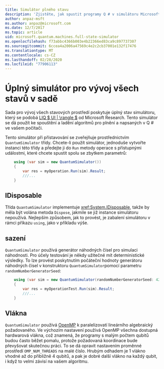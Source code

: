 ```yaml
---
title: Simulátor plného stavu
description: 'Zjistěte, jak spustit programy Q # v simulátoru Microsoft Quantum Development Kit úplný stav.'
author: anpaz-msft
ms.author: anpaz@microsoft.com
ms.date: 12/7/2017
ms.topic: article
uid: microsoft.quantum.machines.full-state-simulator
ms.openlocfilehash: f73abbc4366b003e4b22366ed83ca9c897737307
ms.sourcegitcommit: 6ccea4a2006a47569c4e2c2cb37001e132f17476
ms.translationtype: MT
ms.contentlocale: cs-CZ
ms.lasthandoff: 02/28/2020
ms.locfileid: "77906113"
---
```

# <a name="quantum-development-kit-full-state-simulator"></a>Úplný simulátor pro vývoj všech stavů v sadě

Sada pro vývoj všech stavových prostředí poskytuje úplný stav simulátoru, který se podobá [LIQ $ UI | \rangle $](http://stationq.github.io/Liquid/) od Microsoft Research.
Tento simulátor se dá použít ke spouštění a ladění algoritmů pro plnění a napsaných v Q # ve vašem počítači.

Tento simulátor při přístavování se zveřejňuje prostřednictvím `QuantumSimulator` třídy. Chcete-li použít simulátor, jednoduše vytvořte instanci této třídy a předejte ji do `Run` metody operace s přístupnými událostmi, které chcete spustit spolu se zbytkem parametrů:

```csharp
    using (var sim = new QuantumSimulator())
    {
        var res = myOperation.Run(sim).Result;
        ///...
    }
```

## <a name="idisposable"></a>IDisposable

Třída `QuantumSimulator` implementuje <xref:System.IDisposable>, takže by měla být volána metoda `Dispose`, jakmile se již instance simulátoru nepoužívá. Nejlepším způsobem, jak to provést, je zabalení simulátoru v rámci příkazu `using`, jako v příkladu výše.

## <a name="seed"></a>sazení

`QuantumSimulator` používá generátor náhodných čísel pro simulaci náhodnosti. Pro účely testování je někdy užitečné mít deterministické výsledky. To lze provést poskytnutím počáteční hodnoty generátoru náhodných čísel v konstruktoru `QuantumSimulator`pomocí parametru `randomNumberGeneratorSeed`:

```csharp
    using (var sim = new QuantumSimulator(randomNumberGeneratorSeed: 42))
    {
        var res = myOperationTest.Run(sim).Result;
        ///...
    }
```

## <a name="threads"></a>Vlákna

`QuantumSimulator` používá [OpenMP](http://www.openmp.org/) k paralelizovatí lineárního algebraický požadovaného. Ve výchozím nastavení používá OpenMP všechna dostupná hardwarová vlákna, což znamená, že programy s malým počtem qubitů budou často běžet pomalu, protože požadovaná koordinace bude převyšovat skutečnou práci. To se dá opravit nastavením proměnné prostředí `OMP_NUM_THREADS` na malé číslo. Hrubým odhadem je 1 vlákno vhodné až do přibližně 4 qubitů, a pak je dobré další vlákno na každý qubit, i když to velmi závisí na vašem algoritmu.

